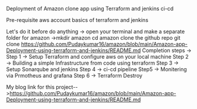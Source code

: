 Deployment of Amazon clone app using Terraform and jenkins ci-cd

Pre-requisite
aws account
basics of terraform and jenkins

Let's do it
before do anything →
open your terminal and make a separate folder for amazon →mkdir amazon
cd amazon
clone the github repo
git clone https://github.com/Pudaykumar16/amazon/blob/main/Amazon-app-Deployment-using-terraform-and-jenkins/README.md
Completion steps →
Step 1 → Setup Terraform and configure aws on your local machine
Step 2 → Building a simple Infrastructure from code using terraform
Step 3 → Setup Sonarqube and jenkins
Step 4 → ci-cd pipeline
Step5 → Monitering via Prmotheus and grafana
Step 6 → Terraform Destroy

My blog link for this project-->https://github.com/Pudaykumar16/amazon/blob/main/Amazon-app-Deployment-using-terraform-and-jenkins/README.md
                
